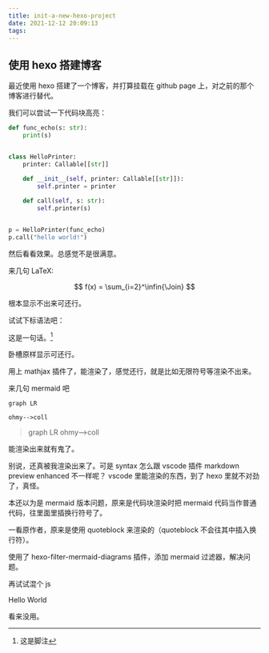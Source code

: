```yaml
---
title: init-a-new-hexo-project
date: 2021-12-12 20:09:13
tags:
---
```


## 使用 hexo 搭建博客

最近使用 hexo 搭建了一个博客，并打算挂载在 github page 上，对之前的那个博客进行替代。

我们可以尝试一下代码块高亮：

```python
def func_echo(s: str):
    print(s)


class HelloPrinter:
    printer: Callable[[str]]

    def __init__(self, printer: Callable[[str]]):
        self.printer = printer
    
    def call(self, s: str):
        self.printer(s)


p = HelloPrinter(func_echo)
p.call("hello world!")
```

然后看看效果。总感觉不是很满意。

来几句 LaTeX:

$$
f(x) = \sum_{i=2}^\infin{\Join}
$$

根本显示不出来可还行。

试试下标语法吧：

这是一句话。[^sub]
[^sub]: 这是脚注

卧槽原样显示可还行。

用上 mathjax 插件了，能渲染了，感觉还行，就是比如无限符号等渲染不出来。

来几句 mermaid 吧

```mermaid
graph LR

ohmy-->coll

```

> <div class="mermaid">
> graph LR
> ohmy-->coll
> </div>

能渲染出来就有鬼了。

别说，还真被我渲染出来了。可是 syntax 怎么跟 vscode 插件 markdown preview enhanced 不一样呢？ vscode 里能渲染的东西，到了 hexo 里就不对劲了，真怪。

本还以为是 mermaid 版本问题，原来是代码块渲染时把 mermaid 代码当作普通代码，往里面里插换行符号了。

一看原作者，原来是使用 quoteblock 来渲染的（quoteblock 不会往其中插入换行符）。

使用了 hexo-filter-mermaid-diagrams 插件，添加 mermaid 过滤器，解决问题。

再试试混个 js

<div id="hello_world">Hello World</div>
<script src="https://unpkg.com/react@17/umd/react.development.js" crossorigin></script>
<script src="https://unpkg.com/react-dom@17/umd/react-dom.development.js" crossorigin></script>
<script src="https://unpkg.com/babel-standalone@6/babel.min.js"></script>
<script type="text/babel" src="hello_world.jsx"></script>

看来没用。